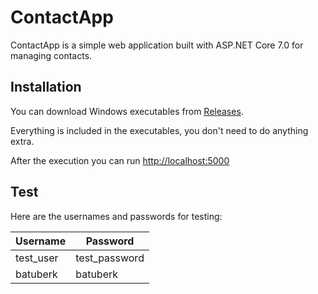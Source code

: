 # ContactApp

ContactApp is a simple web application built with ASP.NET Core 7.0 for managing contacts.

## Installation

You can download Windows executables from [Releases](https://github.com/batuberksahin/ContactApp/releases/tag/1.0.0).

Everything is included in the executables, you don't need to do anything extra.

After the execution you can run [http://localhost:5000](http://localhost:5000)

## Test

Here are the usernames and passwords for testing:

| Username  | Password      |
|-----------|---------------|
| test_user | test_password |
| batuberk  | batuberk      |

